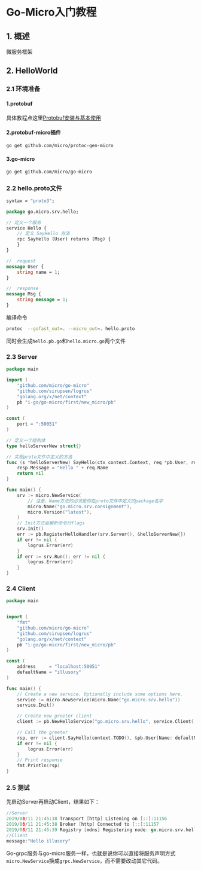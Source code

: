 # Go-Micro入门教程

## 1. 概述

微服务框架

## 2. HelloWorld

### 2.1 环境准备

#### 1.protobuf 

具体教程点这里[Protobuf安装与基本使用](https://www.lixueduan.com/posts/5ad1b62f.html)

#### 2.protobuf-micro插件

```sh
go get github.com/micro/protoc-gen-micro
```

#### 3.go-micro

```sh
go get github.com/micro/go-micro
```

### 2.2 hello.proto文件

```protobuf
syntax = "proto3";

package go.micro.srv.hello;

// 定义一个服务
service Hello {
    // 定义 SayHello 方法
    rpc SayHello (User) returns (Msg) {
    }
}

//  request
message User {
    string name = 1;
}

//  response
message Msg {
    string message = 1;
}

```

编译命令

```sh
protoc  --gofast_out=. --micro_out=. hello.proto
```

同时会生成`hello.pb.go`和`hello.micro.go`两个文件

### 2.3 Server

```go
package main

import (
	"github.com/micro/go-micro"
	"github.com/sirupsen/logrus"
	"golang.org/x/net/context"
	pb "i-go/go-micro/first/new_micro/pb"
)

const (
	port = ":50051"
)

// 定义一个结构体
type helloServerNew struct{}

// 实现proto文件中定义的方法
func (s *helloServerNew) SayHello(ctx context.Context, req *pb.User, resp *pb.Msg) error {
	resp.Message = "Hello " + req.Name
	return nil
}

func main() {
	srv := micro.NewService(
		// 注意，Name方法的必须是你在proto文件中定义的package名字
		micro.Name("go.micro.srv.consignment"),
		micro.Version("latest"),
	)
	// Init方法会解析命令行flags
	srv.Init()
	err := pb.RegisterHelloHandler(srv.Server(), &helloServerNew{})
	if err != nil {
		logrus.Error(err)
	}
	if err := srv.Run(); err != nil {
		logrus.Error(err)
	}
}

```

### 2.4 Client

```go
package main


import (
	"fmt"
	"github.com/micro/go-micro"
	"github.com/sirupsen/logrus"
	"golang.org/x/net/context"
	pb "i-go/go-micro/first/new_micro/pb"
)

const (
	address     = "localhost:50051"
	defaultName = "illusory"
)

func main() {
	// Create a new service. Optionally include some options here.
	service := micro.NewService(micro.Name("go.micro.srv.hello"))
	service.Init()

	// Create new greeter client
	client := pb.NewHelloService("go.micro.srv.hello", service.Client())

	// Call the greeter
	rsp, err := client.SayHello(context.TODO(), &pb.User{Name: defaultName})
	if err != nil {
		logrus.Error(err)
	}
	// Print response
	fmt.Println(rsp)
}

```

### 2.5 测试

先启动Server再启动Client，结果如下：

```go
//Server
2019/08/11 21:45:38 Transport [http] Listening on [::]:11156
2019/08/11 21:45:38 Broker [http] Connected to [::]:11157
2019/08/11 21:45:39 Registry [mdns] Registering node: go.micro.srv.hello-530a88d4-7e30-45ea-8143-d07bf1211253
//Client
message:"Hello illusory"
```



Go-grpc服务与go-micro服务一样，也就是说你可以直接将服务声明方式`micro.NewService`换成`grpc.NewService`，而不需要改动其它代码。
